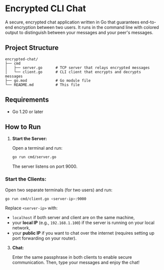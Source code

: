 # Encrypted CLI Chat

A secure, encrypted chat application written in Go that guarantees end-to-end encryption between two users. It runs in
the command line with colored output to distinguish between your messages and your peer's messages.

## Project Structure

```
encrypted-chat/
├── cmd
│   ├── server.go      # TCP server that relays encrypted messages
│   └── client.go      # CLI client that encrypts and decrypts messages
├── go.mod             # Go module file
└── README.md          # This file
```

## Requirements

- Go 1.20 or later

## How to Run

1. **Start the Server:**

   Open a terminal and run:
   ```bash
   go run cmd/server.go
   ```
   The server listens on port 9000.

### Start the Clients:

Open two separate terminals (for two users) and run:

```bash
go run cmd/client.go <server-ip>:9000
```

Replace `<server-ip>` with:

- `localhost` if both server and client are on the same machine,
- your **local IP** (e.g., `192.168.1.100`) if the server is running on your local network,
- your **public IP** if you want to chat over the internet (requires setting up port forwarding on your router).

3. **Chat:**

   Enter the same passphrase in both clients to enable secure communication. Then, type your messages and enjoy the
   chat!